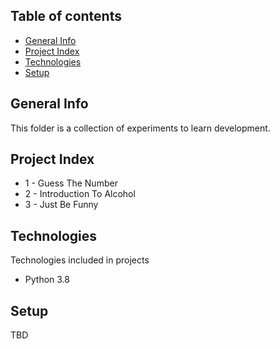 ## Table of contents
* [General Info](#general-info)
* [Project Index](#project-index)
* [Technologies](#technologies)
* [Setup](#setup)

## General Info
This folder is a collection of experiments to learn development.

## Project Index
* 1 - Guess The Number
* 2 - Introduction To Alcohol
* 3 - Just Be Funny

## Technologies
Technologies included in projects
* Python 3.8
	
## Setup
TBD
